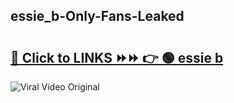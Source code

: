 
 ## essie_b-Only-Fans-Leaked

# <h2><a href="https://clipsfans.com/essie_b&ref=git">🔗 Click to LINKS ⏩⏩ 👉 🟢 essie b </a></h2>

<a href="https://clipsfans.com/essie_b&ref=git" rel="nofollow" data-target="animated-image.originalLink"><img src="https://i.ibb.co.com/xMMVF88/686577567.gif" alt="Viral Video Original" style="max-width: 100%; display: inline-block;" data-target="animated-image.originalImage"></a>
